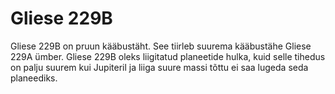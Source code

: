 # Gliese 229B

Gliese 229B on pruun kääbustäht. See tiirleb suurema kääbustähe Gliese 229A
ümber. Gliese 229B oleks liigitatud planeetide hulka, kuid selle tihedus on
palju suurem kui Jupiteril ja liiga suure massi tõttu ei saa lugeda seda
planeediks.
